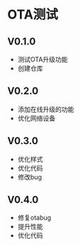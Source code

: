 # OTA测试

## V0.1.0

- 测试OTA升级功能
- 创建仓库

## V0.2.0

- 添加在线升级的功能
- 优化网络设备

## V0.3.0

- 优化样式
- 优化代码
- 修改bug

## V0.4.0

- 修复otabug
- 提升性能
- 优化代码


